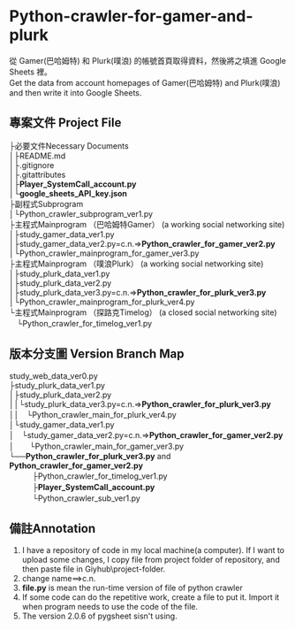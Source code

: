 # Python-crawler-for-gamer-and-plurk
 從 Gamer(巴哈姆特) 和 Plurk(噗浪) 的帳號首頁取得資料，然後將之填進 Google Sheets 裡。  
 Get the data from account homepages of Gamer(巴哈姆特) and Plurk(噗浪) and then write it into Google Sheets.   
## 專案文件 Project File
 ├必要文件Necessary Documents   
 │├README.md  
 │├.gitignore  
 │├.gitattributes  
 │├**Player_SystemCall_account.py**   
 │└**google_sheets_API_key.json**   
 ├副程式Subprogram   
 │└Python_crawler_subprogram_ver1.py   
 ├主程式Mainprogram （巴哈姆特Gamer） (a working social networking site)   
 │├study_gamer_data_ver1.py   
 │├study_gamer_data_ver2.py=c.n.=>**Python_crawler_for_gamer_ver2.py**   
 │└Python_crawler_mainprogram_for_gamer_ver3.py   
 ├主程式Mainprogram （噗浪Plurk） (a working social networking site)   
 │├study_plurk_data_ver1.py   
 │├study_plurk_data_ver2.py   
 │├study_plurk_data_ver3.py=c.n.=>**Python_crawler_for_plurk_ver3.py**   
 │└Python_crawler_mainprogram_for_plurk_ver4.py   
 └主程式Mainprogram （探路克Timelog） (a closed social networking site)   
 　└Python_crawler_for_timelog_ver1.py     
## 版本分支圖 Version Branch Map
 study_web_data_ver0.py   
 ├study_plurk_data_ver1.py   
 │├study_plurk_data_ver2.py   
 ││└study_plurk_data_ver3.py=c.n.=>**Python_crawler_for_plurk_ver3.py**   
 ││　└Python_crawler_main_for_plurk_ver4.py   
 │└study_gamer_data_ver1.py   
 │　└study_gamer_data_ver2.py=c.n.=>**Python_crawler_for_gamer_ver2.py**   
 │　　└Python_crawler_main_for_gamer_ver3.py   
 └──**Python_crawler_for_plurk_ver3.py** and **Python_crawler_for_gamer_ver2.py**   
 　　　├Python_crawler_for_timelog_ver1.py  
 　　　├**Player_SystemCall_account.py**   
 　　　└Python_crawler_sub_ver1.py   
## 備註Annotation
 1. I have a repository of code in my local machine(a computer). If I want to upload some changes, I copy file from project folder of repository, and then paste file in Giyhub\project-folder. 
 2. change name==>c.n.   
 3. **file.py** is mean the run-time version of file of python crawler   
 4. If some code can do the repetitive work, create a file to put it. Import it when program needs to use the code of the file.   
 5. The version 2.0.6 of pygsheet sisn't using.   